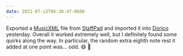```yaml
---
date: 2021-07-13T06:38:47-0600
---
```


Exported a [Music<abbr title="eXtensible Markup Language">XML</abbr>][mxml] file from [StaffPad][s] and imported it into [Dorico][d] yesterday. Overall it worked extremely well, but I definitely found some quirks along the way. In particular, the random extra eighth note rest it added at one point was… odd. 😅 🎵

[mxml]: https://www.musicxml.com
[s]: https://www.staffpad.net
[d]: https://www.dorico.com
